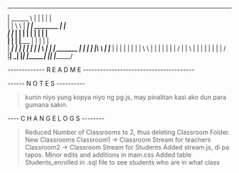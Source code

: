  ________________      _____________       _______________        _________  
|    ______      \    |             |     |                |    |           \
|   |       \     \   |  ___________|     |     ________   |    |            \
|   |_______ |    |   |  |                |    |        |  |    |             \
|                 |   |  |_______         |    |        |  |    |              \
|              ___|   |    ______|        |                |    |               |
|              \      |   |               |     _______    |    |               |
|      |\       \     |   |_________      |     |     |    |    |               |
|      | \       \    |             |     |     |     |    |    |              /
|      |  \      |    |             |     |     |     |    |    |             /
|______|   \_____|    |_____________|     |_____|     |____|    |____________/

------------- R E A D  M E ---------------------------------------

------ N O T E S ----------
> kunin niyo yung kopya niyo ng pg.js, may pinalitan kasi ako dun para gumana sakin.

---- C H A N G E L O G S --------
> Reduced Number of Classrooms to 2, thus deleting Classroom Folder. New Classrooms
    Classroom1 -> Classroom Stream for teachers
    Classroom2 -> Classroom Stream for Students
> Added stream.js, di pa tapos.
> Minor edits and additions in main.css
> Added table Students_enrolled in .sql file to see students who are in what class
